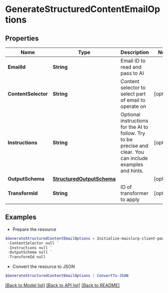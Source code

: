# GenerateStructuredContentEmailOptions
## Properties

Name | Type | Description | Notes
------------ | ------------- | ------------- | -------------
**EmailId** | **String** | Email ID to read and pass to AI | 
**ContentSelector** | **String** | Content selector to select part of email to operate on | [optional] 
**Instructions** | **String** | Optional instructions for the AI to follow. Try to be precise and clear. You can include examples and hints. | [optional] 
**OutputSchema** | [**StructuredOutputSchema**](StructuredOutputSchema) |  | [optional] 
**TransformId** | **String** | ID of transformer to apply | [optional] 

## Examples

- Prepare the resource
```powershell
$GenerateStructuredContentEmailOptions = Initialize-maislurp-client-powershellGenerateStructuredContentEmailOptions  -EmailId null `
 -ContentSelector null `
 -Instructions null `
 -OutputSchema null `
 -TransformId null
```

- Convert the resource to JSON
```powershell
$GenerateStructuredContentEmailOptions | ConvertTo-JSON
```

[[Back to Model list]](../README#documentation-for-models) [[Back to API list]](../README#documentation-for-api-endpoints) [[Back to README]](../README)

